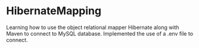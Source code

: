 # HibernateMapping

Learning how to use the object relational mapper Hibernate along with Maven to connect to MySQL database. 
Implemented the use of a .env file to connect. 